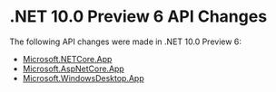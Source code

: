 # .NET 10.0 Preview 6 API Changes

The following API changes were made in .NET 10.0 Preview 6:

- [Microsoft.NETCore.App](./Microsoft.NETCore.App/10.0-preview6.md)
- [Microsoft.AspNetCore.App](./Microsoft.AspNetCore.App/10.0-preview6.md)
- [Microsoft.WindowsDesktop.App](./Microsoft.WindowsDesktop.App/10.0-preview6.md)

